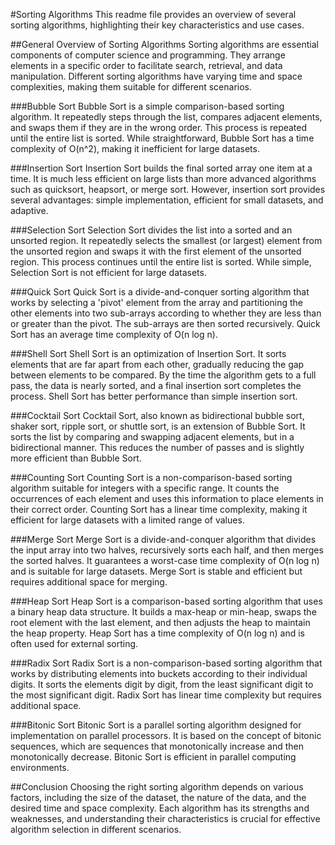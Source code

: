 #Sorting Algorithms
This readme file provides an overview of several sorting algorithms, highlighting their key characteristics and use cases.

##General Overview of Sorting Algorithms
Sorting algorithms are essential components of computer science and programming. They arrange elements in a specific order to facilitate search, retrieval, and data manipulation. Different sorting algorithms have varying time and space complexities, making them suitable for different scenarios.

###Bubble Sort
Bubble Sort is a simple comparison-based sorting algorithm. It repeatedly steps through the list, compares adjacent elements, and swaps them if they are in the wrong order. This process is repeated until the entire list is sorted. While straightforward, Bubble Sort has a time complexity of O(n^2), making it inefficient for large datasets.

###Insertion Sort
Insertion Sort builds the final sorted array one item at a time. It is much less efficient on large lists than more advanced algorithms such as quicksort, heapsort, or merge sort. However, insertion sort provides several advantages: simple implementation, efficient for small datasets, and adaptive.

###Selection Sort
Selection Sort divides the list into a sorted and an unsorted region. It repeatedly selects the smallest (or largest) element from the unsorted region and swaps it with the first element of the unsorted region. This process continues until the entire list is sorted. While simple, Selection Sort is not efficient for large datasets.

###Quick Sort
Quick Sort is a divide-and-conquer sorting algorithm that works by selecting a 'pivot' element from the array and partitioning the other elements into two sub-arrays according to whether they are less than or greater than the pivot. The sub-arrays are then sorted recursively. Quick Sort has an average time complexity of O(n log n).

###Shell Sort
Shell Sort is an optimization of Insertion Sort. It sorts elements that are far apart from each other, gradually reducing the gap between elements to be compared. By the time the algorithm gets to a full pass, the data is nearly sorted, and a final insertion sort completes the process. Shell Sort has better performance than simple insertion sort.

###Cocktail Sort
Cocktail Sort, also known as bidirectional bubble sort, shaker sort, ripple sort, or shuttle sort, is an extension of Bubble Sort. It sorts the list by comparing and swapping adjacent elements, but in a bidirectional manner. This reduces the number of passes and is slightly more efficient than Bubble Sort.

###Counting Sort
Counting Sort is a non-comparison-based sorting algorithm suitable for integers with a specific range. It counts the occurrences of each element and uses this information to place elements in their correct order. Counting Sort has a linear time complexity, making it efficient for large datasets with a limited range of values.

###Merge Sort
Merge Sort is a divide-and-conquer algorithm that divides the input array into two halves, recursively sorts each half, and then merges the sorted halves. It guarantees a worst-case time complexity of O(n log n) and is suitable for large datasets. Merge Sort is stable and efficient but requires additional space for merging.

###Heap Sort
Heap Sort is a comparison-based sorting algorithm that uses a binary heap data structure. It builds a max-heap or min-heap, swaps the root element with the last element, and then adjusts the heap to maintain the heap property. Heap Sort has a time complexity of O(n log n) and is often used for external sorting.

###Radix Sort
Radix Sort is a non-comparison-based sorting algorithm that works by distributing elements into buckets according to their individual digits. It sorts the elements digit by digit, from the least significant digit to the most significant digit. Radix Sort has linear time complexity but requires additional space.

###Bitonic Sort
Bitonic Sort is a parallel sorting algorithm designed for implementation on parallel processors. It is based on the concept of bitonic sequences, which are sequences that monotonically increase and then monotonically decrease. Bitonic Sort is efficient in parallel computing environments.

##Conclusion
Choosing the right sorting algorithm depends on various factors, including the size of the dataset, the nature of the data, and the desired time and space complexity. Each algorithm has its strengths and weaknesses, and understanding their characteristics is crucial for effective algorithm selection in different scenarios.
